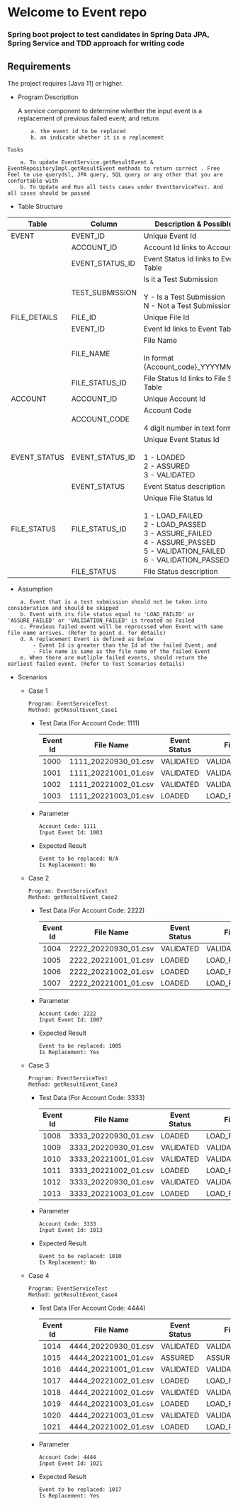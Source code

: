 # Welcome to Event repo

### Spring boot project to test candidates in Spring Data JPA, Spring Service and TDD approach for writing code

## Requirements

The project requires [Java 11] or higher.


* Program Description

    A service component to determine whether the input event is a replacement of previous failed event; and return 
    ```
        a. the event id to be replaced
        b. an indicate whether it is a replacement
    ```


`Tasks`
```
    a. To update EventService.getResultEvent & EventRepositoryImpl.getResultEvent methods to return correct . Free Feel to use querydsl, JPA query, SQL query or any other that you are confortable with  
    b. To Update and Run all tests cases under EventServiceTest. And all cases should be passed
```

* Table Structure

| Table        | Column          | Description & Possible values                                                                                                                                     |
|--------------|-----------------|-------------------------------------------------------------------------------------------------------------------------------------------------------------------|
| EVENT        | EVENT_ID        | Unique Event Id                                                                                                                                                   |
|              | ACCOUNT_ID      | Account Id links to Account Tale                                                                                                                                 |
|              | EVENT_STATUS_ID | Event Status Id links to Event Status Table                                                                                                                       |
|              | TEST_SUBMISSION | Is it a Test Submission<br/><br/>Y - Is a Test Submission<br/> N - Not a Test Submission                                                                          |
| FILE_DETAILS | FILE_ID         | Unique File Id                                                                                                                                                    |
|              | EVENT_ID        | Event Id links to Event Table                                                                                                                                     |
|              | FILE_NAME       | File Name<br/><br/> In format {Account_code}_YYYYMMDD_01.csv                                                                                                      |
|              | FILE_STATUS_ID  | File Status Id links to File Status Table                                                                                                                         |
| ACCOUNT      | ACCOUNT_ID      | Unique Account Id                                                                                                                                                 |
|              | ACCOUNT_CODE    | Account Code<br/><br/> 4 digit number in text format                                                                                                              |
| EVENT_STATUS | EVENT_STATUS_ID | Unique Event Status Id <br/><br/>1 - LOADED<br/>2 - ASSURED<br/>3 - VALIDATED                                                                   |
|              | EVENT_STATUS    | Event Status description                                                                                                                                          |
| FILE_STATUS  | FILE_STATUS_ID  | Unique File Status Id<br/><br/>1 - LOAD_FAILED<br/>2 - LOAD_PASSED<br/>3 - ASSURE_FAILED<br/>4 - ASSURE_PASSED<br/>5 - VALIDATION_FAILED<br/>6 - VALIDATION_PASSED |
|              | FILE_STATUS     | File Status description                                                                                                                                           |

* Assumption

```
    a. Event that is a test submission should not be taken into consideration and should be skipped
    b. Event with its file status equal to 'LOAD_FAILED' or 'ASSURE_FAILED' or 'VALIDATION_FAILED' is treated as Failed 
    c. Previous failed event will be reprocssed when Event with same file name arrives. (Refer to point d. for details)  
    d. A replacement Event is defined as below
        - Event Id is greater than the Id of the failed Event; and
        - File name is same as the file name of the failed Event               
    e. When there are mutliple failed events, should return the earliest failed event. (Refer to Test Scenarios details)    
```

* Scenarios

  * Case 1  
    ```
    Program: EventServiceTest
    Method: getResultEvent_Case1
    ```
    * Test Data (For Account Code: 1111)

      | Event Id | File Name            | Event Status | File Status       | Test Submission |
      |----------|----------------------|--------------|-----------------|-----------------|
      | 1000     | 1111_20220930_01.csv | VALIDATED    | VALIDATION_PASSED | No              |
      | 1001     | 1111_20221001_01.csv | VALIDATED    | VALIDATION_PASSED | No              |
      | 1002     | 1111_20221002_01.csv | VALIDATED    | VALIDATION_FAILED | Yes             |
      | 1003     | 1111_20221003_01.csv | LOADED       | LOAD_PASSED       | No              |

    * Parameter
      ```
      Account Code: 1111
      Input Event Id: 1003
      ```
    * Expected Result
      ```
      Event to be replaced: N/A
      Is Replacement: No
      ```

  * Case 2
    ```
    Program: EventServiceTest
    Method: getResultEvent_Case2
    ```
    * Test Data (For Account Code: 2222)

      | Event Id | File Name            | Event Status | File Status       | Test Submission |
      |----------------------|----------------------|--------------|-------------------|-----------------|
      | 1004     | 2222_20220930_01.csv | VALIDATED    | VALIDATION_PASSED | No              |
      | 1005     | 2222_20221001_01.csv | LOADED       | LOAD_FAILED       | No              |
      | 1006     | 2222_20221002_01.csv | LOADED       | LOAD_FAILED       | No              |
      | 1007     | 2222_20221001_01.csv | LOADED       | LOAD_PASSED       | No              |

    * Parameter
      ```
      Account Code: 2222
      Input Event Id: 1007
      ```
    * Expected Result
      ```
      Event to be replaced: 1005
      Is Replacement: Yes
      ```
  * Case 3
    ```
    Program: EventServiceTest
    Method: getResultEvent_Case3
    ```
      * Test Data (For Account Code: 3333)

        | Event Id | File Name            | Event Status      | File Status         | Test Submission |
        |----------------------|-------------------|---------------------|-----------------|-----------------|
        | 1008     | 3333_20220930_01.csv | LOADED            | LOAD_FAILED         | No              |
        | 1009     | 3333_20220930_01.csv | VALIDATED         | VALIDATION_FAILED   | No              |
        | 1010     | 3333_20221001_01.csv | VALIDATED         | VALIDATION_FAILED   | No              |
        | 1011     | 3333_20221002_01.csv | LOADED            | LOAD_FAILED         | No             |
        | 1012     | 3333_20220930_01.csv | VALIDATED         | VALIDATION_PASSED   | No              |
        | 1013     | 3333_20221003_01.csv | LOADED            | LOAD_PASSED         | No              |

      * Parameter
        ```
        Account Code: 3333
        Input Event Id: 1013
        ```
      * Expected Result
        ```
        Event to be replaced: 1010
        Is Replacement: No
        ```
  * Case 4
    ```
    Program: EventServiceTest
    Method: getResultEvent_Case4
    ```
      * Test Data (For Account Code: 4444)

        | Event Id  | File Name            | Event Status | File Status          | Test Submission |
        |-----------|----------------------|--------------|----------------------|-----------------|
        | 1014      | 4444_20220930_01.csv | VALIDATED    | VALIDATION_PASSED    | No              |
        | 1015      | 4444_20221001_01.csv | ASSURED      | ASSURE_FAILED        | No              |
        | 1016      | 4444_20221001_01.csv | VALIDATED    | VALIDATION_PASSED    | No              |
        | 1017      | 4444_20221002_01.csv | LOADED       | LOAD_FAILED          | No              |
        | 1018      | 4444_20221002_01.csv | VALIDATED    | VALIDATION_FAILED    | No              |
        | 1019      | 4444_20221003_01.csv | LOADED       | LOAD_FAILED          | No              |
        | 1020      | 4444_20221003_01.csv | VALIDATED    | VALIDATION_FAILED    | No              |
        | 1021      | 4444_20221002_01.csv | LOADED       | LOAD_PASSED          | No              |

      * Parameter
        ```
        Account Code: 4444
        Input Event Id: 1021
        ```
      * Expected Result
        ```
        Event to be replaced: 1017
        Is Replacement: Yes
        ```
